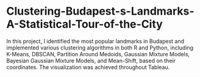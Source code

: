 # Clustering-Budapest-s-Landmarks-A-Statistical-Tour-of-the-City
In this project, I identified the most popular landmarks in Budapest and implemented various clustering algorithms in both R and Python, including K-Means, DBSCAN, Partition Around Medoids, Gaussian Mixture Models, Bayesian Gaussian Mixture Models, and Mean-Shift, based on their coordinates. The visualization was achieved throughout Tableau.
